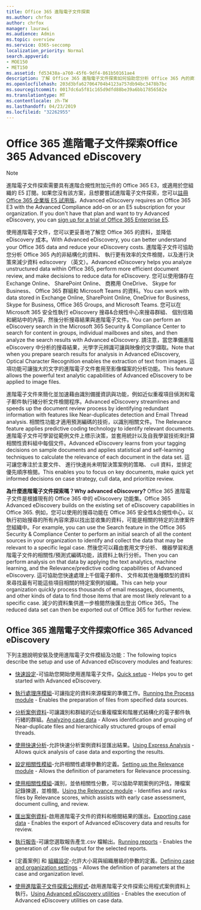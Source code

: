 ```yaml
---
title: Office 365 進階電子文件探索
ms.author: chrfox
author: chrfox
manager: laurawi
ms.audience: Admin
ms.topic: overview
ms.service: O365-seccomp
localization_priority: Normal
search.appverid:
- MOE150
- MET150
ms.assetid: fd53438a-a760-45f6-9df4-861b50161ae4
description: 了解 Office 365 進階電子文件探索如何協助您分析 Office 365 內的資料、 簡化文件檢閱，以及進行決策有效率 ediscovery （英文）。
ms.openlocfilehash: 203d3bfa627064704b4123a757db94bc3478b7bc
ms.sourcegitcommit: 0017dc6a5f81c165d9dfd88be39a6bb17856582e
ms.translationtype: MT
ms.contentlocale: zh-TW
ms.lasthandoff: 04/23/2019
ms.locfileid: "32262955"
---
```

# <a name="office-365-advanced-ediscovery"></a><span data-ttu-id="daa26-103">Office 365 進階電子文件探索</span><span class="sxs-lookup"><span data-stu-id="daa26-103">Office 365 Advanced eDiscovery</span></span>

> [!NOTE]
> <span data-ttu-id="daa26-p101">進階電子文件探索需要具有進階合規性附加元件的 Office 365 E3，或適用於您組織的 E5 訂閱。如果您沒有該方案，且想要嘗試進階電子文件探索，您可以[註冊 Office 365 企業版 E5 試用版](https://go.microsoft.com/fwlink/p/?LinkID=698279)。</span><span class="sxs-lookup"><span data-stu-id="daa26-p101">Advanced eDiscovery requires an Office 365 E3 with the Advanced Compliance add-on or an E5 subscription for your organization. If you don't have that plan and want to try Advanced eDiscovery, you can [sign up for a trial of Office 365 Enterprise E5](https://go.microsoft.com/fwlink/p/?LinkID=698279).</span></span> 
  
<span data-ttu-id="daa26-106">使用進階電子文件，您可以更妥善地了解您 Office 365 的資料，並降低 eDiscovery 成本。</span><span class="sxs-lookup"><span data-stu-id="daa26-106">With Advanced eDiscovery, you can better understand your Office 365 data and reduce your eDiscovery costs.</span></span> <span data-ttu-id="daa26-107">進階電子文件可協助您分析 Office 365 內的非結構化的資料、 執行更有效率的文件檢閱，以及進行決策來減少資料 ediscovery （英文）。</span><span class="sxs-lookup"><span data-stu-id="daa26-107">Advanced eDiscovery helps you analyze unstructured data within Office 365, perform more efficient document review, and make decisions to reduce data for eDiscovery.</span></span> <span data-ttu-id="daa26-108">您可以使用儲存在 Exchange Online、 SharePoint Online、 商務用 OneDrive、 Skype for Business、 Office 365 群組和 Microsoft Teams 的資料。</span><span class="sxs-lookup"><span data-stu-id="daa26-108">You can work with data stored in Exchange Online, SharePoint Online, OneDrive for Business, Skype for Business, Office 365 Groups, and Microsoft Teams.</span></span> <span data-ttu-id="daa26-109">您可以在 Microsoft 365 安全性執行 eDiscovery 搜尋&amp;合規性中心來搜尋群組、 個別信箱和網站中的內容，然後分析搜尋結果與進階電子文件。</span><span class="sxs-lookup"><span data-stu-id="daa26-109">You can perform an eDiscovery search in the Microsoft 365 Security &amp; Compliance Center to search for content in groups, individual mailboxes and sites, and then analyze the search results with Advanced eDiscovery.</span></span> <span data-ttu-id="daa26-110">請注意，當您準備進階 eDiscovery 中分析的搜尋結果，光學字元辨識可讓與映像的文字擷取。</span><span class="sxs-lookup"><span data-stu-id="daa26-110">Note that when you prepare search results for analysis in Advanced eDiscovery, Optical Character Recognition enables the extraction of text from images.</span></span> <span data-ttu-id="daa26-111">這項功能可讓強大的文字的進階電子文件套用至影像檔案的分析功能。</span><span class="sxs-lookup"><span data-stu-id="daa26-111">This feature allows the powerful text analytic capabilities of Advanced eDiscovery to be applied to image files.</span></span>
  
<span data-ttu-id="daa26-112">進階電子文件來簡化並加速藉由識別備援資訊與功能，例如近似重複項目偵測和電子郵件執行緒分析文件檢閱程序。</span><span class="sxs-lookup"><span data-stu-id="daa26-112">Advanced eDiscovery streamlines and speeds up the document review process by identifying redundant information with features like Near-duplicates detection and Email Thread analysis.</span></span> <span data-ttu-id="daa26-113">相關性功能才適用預測編碼的技術，以識別相關文件。</span><span class="sxs-lookup"><span data-stu-id="daa26-113">The Relevance feature applies predictive coding technology to identify relevant documents.</span></span> <span data-ttu-id="daa26-114">進階電子文件可學習從範例文件上標示決策，並套用統計以及自我學習技術來計算相關性資料組中每個文件。</span><span class="sxs-lookup"><span data-stu-id="daa26-114">Advanced eDiscovery learns from your tagging decisions on sample documents and applies statistical and self-learning techniques to calculate the relevance of each document in the data set.</span></span> <span data-ttu-id="daa26-115">這可讓您專注於主要文件、 進行快速尚未明智決策案例的策略、 cull 資料，並排定優先順序檢閱。</span><span class="sxs-lookup"><span data-stu-id="daa26-115">This enables you to focus on key documents, make quick yet informed decisions on case strategy, cull data, and prioritize review.</span></span>
  
 <span data-ttu-id="daa26-116">**為什麼進階電子文件探索嗎？**</span><span class="sxs-lookup"><span data-stu-id="daa26-116">**Why advanced eDiscovery?**</span></span> <span data-ttu-id="daa26-117">Office 365 進階電子文件是根據現有的 Office 365 中的 eDiscovery 功能集。</span><span class="sxs-lookup"><span data-stu-id="daa26-117">Office 365 Advanced eDiscovery builds on the existing set of eDiscovery capabilities in Office 365.</span></span> <span data-ttu-id="daa26-118">例如，您可以使用的搜尋功能在 Office 365 安全性&amp;合規性中心，以執行初始搜尋的所有內容來源以找出並收集的資料，可能是相關的特定的法律案件您組織中。</span><span class="sxs-lookup"><span data-stu-id="daa26-118">For example, you can use the Search feature in the Office 365 Security &amp; Compliance Center to perform an initial search of all the content sources in your organization to identify and collect the data that may be relevant to a specific legal case.</span></span> <span data-ttu-id="daa26-119">然後您可以藉由套用文字分析、 機器學習和進階電子文件的相關性/預測式編碼功能，該資料上執行分析。</span><span class="sxs-lookup"><span data-stu-id="daa26-119">Then you can perform analysis on that data by applying the text analytics, machine learning, and the Relevance/predictive coding capabilities of Advanced eDiscovery.</span></span> <span data-ttu-id="daa26-120">這可協助您快速處理上千個電子郵件、 文件和其他幾種類型的資料來尋找最有可能這些項目相關的特定案例的組織。</span><span class="sxs-lookup"><span data-stu-id="daa26-120">This can help your organization quickly process thousands of email messages, documents, and other kinds of data to find those items that are most likely relevant to a specific case.</span></span> <span data-ttu-id="daa26-121">減少的資料集供進一步檢閱然後匯出登出 Office 365。</span><span class="sxs-lookup"><span data-stu-id="daa26-121">The reduced data set can then be exported out of Office 365 for further review.</span></span> 
  
## <a name="office-365-advanced-ediscovery"></a><span data-ttu-id="daa26-122">Office 365 進階電子文件探索</span><span class="sxs-lookup"><span data-stu-id="daa26-122">Office 365 Advanced eDiscovery</span></span>

<span data-ttu-id="daa26-123">下列主題說明安裝及使用進階電子文件模組及功能：</span><span class="sxs-lookup"><span data-stu-id="daa26-123">The following topics describe the setup and use of Advanced eDiscovery modules and features:</span></span>
  
- <span data-ttu-id="daa26-124">[快速設定](quick-setup-for-advanced-ediscovery.md)-可協助您開始使用進階電子文件。</span><span class="sxs-lookup"><span data-stu-id="daa26-124">[Quick setup](quick-setup-for-advanced-ediscovery.md) - Helps you to get started with Advanced eDiscovery.</span></span> 
    
- <span data-ttu-id="daa26-125">[執行處理序模組](run-the-process-module-in-advanced-ediscovery.md)-可讓指定的資料來源檔案的準備工作。</span><span class="sxs-lookup"><span data-stu-id="daa26-125">[Running the Process module](run-the-process-module-in-advanced-ediscovery.md) - Enables the preparation of files from specified data sources.</span></span> 
    
- <span data-ttu-id="daa26-126">[分析案例資料](analyze-case-data-with-advanced-ediscovery.md)-可讓識別和群組的近似重複檔案和階層式結構化的電子郵件執行緒的群組。</span><span class="sxs-lookup"><span data-stu-id="daa26-126">[Analyzing case data](analyze-case-data-with-advanced-ediscovery.md) - Allows identification and grouping of Near-duplicate files and hierarchically structured groups of email threads.</span></span> 

- <span data-ttu-id="daa26-127">[使用快速分析](use-express-analysis-in-advanced-ediscovery.md)-允許快速分析案例資料並匯出結果。</span><span class="sxs-lookup"><span data-stu-id="daa26-127">[Using Express Analysis](use-express-analysis-in-advanced-ediscovery.md) - Allows quick analysis of case data and exporting the results.</span></span> 
    
- <span data-ttu-id="daa26-128">[設定相關性模組](manage-relevance-setup-in-advanced-ediscovery.md)-允許相關性處理參數的定義。</span><span class="sxs-lookup"><span data-stu-id="daa26-128">[Setting up the Relevance module](manage-relevance-setup-in-advanced-ediscovery.md) - Allows the definition of parameters for Relevance processing.</span></span> 
    
- <span data-ttu-id="daa26-129">[使用相關性模組](use-relevance-in-advanced-ediscovery.md)-識別，並依相關性分數，可以協助早期案例的評估，陣檔案記錄揀選，並檢閱。</span><span class="sxs-lookup"><span data-stu-id="daa26-129">[Using the Relevance module](use-relevance-in-advanced-ediscovery.md) - Identifies and ranks files by Relevance scores, which assists with early case assessment, document culling, and review.</span></span> 
    
- <span data-ttu-id="daa26-130">[匯出案例資料](export-case-data-in-advanced-ediscovery.md)-啟用進階電子文件的資料和檢閱結果的匯出。</span><span class="sxs-lookup"><span data-stu-id="daa26-130">[Exporting case data](export-case-data-in-advanced-ediscovery.md) - Enables the export of Advanced eDiscovery data and results for review.</span></span> 
    
- <span data-ttu-id="daa26-131">[執行報告](run-reports-in-advanced-ediscovery.md)-可讓您選取報告產生.csv 檔輸出。</span><span class="sxs-lookup"><span data-stu-id="daa26-131">[Running reports](run-reports-in-advanced-ediscovery.md) - Enables the generation of .csv file output for the selected reports.</span></span> 
    
- <span data-ttu-id="daa26-132">[定義案例] 和 [組織設定](define-case-and-tenant-settings-in-advanced-ediscovery.md)-允許大小寫與組織層級的參數的定義。</span><span class="sxs-lookup"><span data-stu-id="daa26-132">[Defining case and organization settings](define-case-and-tenant-settings-in-advanced-ediscovery.md) - Allows the definition of parameters at the case and organization level.</span></span> 
    
- <span data-ttu-id="daa26-133">[使用進階電子文件探索公用程式](use-advanced-ediscovery-utilities.md)-啟用進階電子文件探索公用程式案例資料上執行。</span><span class="sxs-lookup"><span data-stu-id="daa26-133">[Using Advanced eDiscovery utilities](use-advanced-ediscovery-utilities.md) - Enables the execution of  Advanced eDiscovery utilities on case data.</span></span> 
